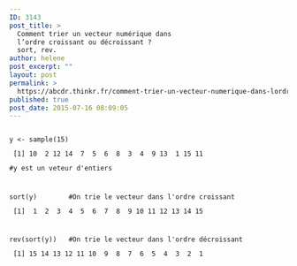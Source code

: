 ```yaml
---
ID: 3143
post_title: >
  Comment trier un vecteur numérique dans
  l’ordre croissant ou décroissant ?
  sort, rev.
author: helene
post_excerpt: ""
layout: post
permalink: >
  https://abcdr.thinkr.fr/comment-trier-un-vecteur-numerique-dans-lordre-croissant-ou-decroissant-sort-rev/
published: true
post_date: 2015-07-16 08:09:05
---
```

<p> <pre><code><br />y &lt;- sample(15)</p><p> [1] 10  2 12 14  7  5  6  8  3  4  9 13  1 15 11</p><p>#y est un veteur d'entiers</p><p> </p><p>sort(y)        #On trie le vecteur dans l'ordre croissant</p><p> [1]  1  2  3  4  5  6  7  8  9 10 11 12 13 14 15</p><p> </p><p>rev(sort(y))   #On trie le vecteur dans l'ordre décroissant</p><p> [1] 15 14 13 12 11 10  9  8  7  6  5  4  3  2  1<br /><br /> </pre>   </p>